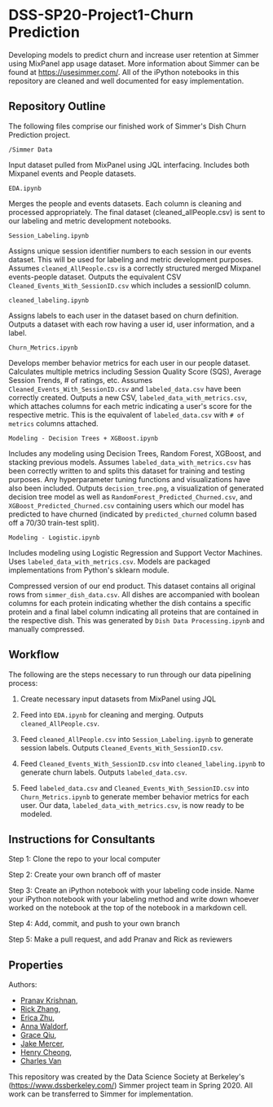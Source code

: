# DSS-SP20-Project1-Churn Prediction
Developing models to predict churn and increase user retention at Simmer using MixPanel app usage dataset. More information about Simmer can be found at https://usesimmer.com/. All of the iPython notebooks in this repository are cleaned and well documented for easy implementation.

## Repository Outline
The following files comprise our finished work of Simmer's Dish Churn Prediction project.

`/Simmer Data`

Input dataset pulled from MixPanel using JQL interfacing. Includes both Mixpanel events and People datasets.

`EDA.ipynb`

Merges the people and events datasets. Each column is cleaning and processed appropriately. The final dataset (cleaned_allPeople.csv) is sent to our labeling and metric development notebooks. 

`Session_Labeling.ipynb`

Assigns unique session identifier numbers to each session in our events dataset. This will be used for labeling and metric development purposes. Assumes `cleaned_AllPeople.csv` is a correctly structured merged Mixpanel events-people dataset. Outputs the equivalent CSV `Cleaned_Events_With_SessionID.csv` which includes a sessionID column.

`cleaned_labeling.ipynb`

Assigns labels to each user in the dataset based on churn definition. Outputs a dataset with each row having a user id, user information, and a label. 

`Churn_Metrics.ipynb`

Develops member behavior metrics for each user in our people dataset. Calculates multiple metrics including Session Quality Score (SQS), Average Session Trends, # of ratings, etc. Assumes `Cleaned_Events_With_SessionID.csv` and `labeled_data.csv` have been correctly created. Outputs a new CSV, `labeled_data_with_metrics.csv`, which attaches columns for each metric indicating a user's score for the respective metric. This is the equivalent of `labeled_data.csv` with `# of metrics` columns attached.

`Modeling - Decision Trees + XGBoost.ipynb`

Includes any modeling using Decision Trees, Random Forest, XGBoost, and stacking previous models. Assumes `labeled_data_with_metrics.csv` has been correctly written to and splits this dataset for training and testing purposes. Any hyperparameter tuning functions and visualizations have also been included. Outputs `decision_tree.png`, a visualization of generated decision tree model as well as `RandomForest_Predicted_Churned.csv`, and `XGBoost_Predicted_Churned.csv` containing users which our model has predicted to have churned (indicated by `predicted_churned` column based off a 70/30 train-test split).

`Modeling - Logistic.ipynb`

Includes modeling using Logistic Regression and Support Vector Machines. Uses `labeled_data_with_metrics.csv`. Models are packaged implementations from Python's sklearn module. 



Compressed version of our end product. This dataset contains all original rows from `simmer_dish_data.csv`. All dishes are accompanied with boolean columns for each protein indicating whether the dish contains a specific protein and a final label column indicating all proteins that are contained in the respective dish. This was generated by `Dish Data Processing.ipynb` and manually compressed.

## Workflow

The following are the steps necessary to run through our data pipelining process:

1. Create necessary input datasets from MixPanel using JQL

2. Feed into `EDA.ipynb` for cleaning and merging. Outputs `cleaned_AllPeople.csv`.

3. Feed `cleaned_AllPeople.csv` into `Session_Labeling.ipynb` to generate session labels. Outputs `Cleaned_Events_With_SessionID.csv`.

4. Feed `Cleaned_Events_With_SessionID.csv` into `cleaned_labeling.ipynb` to generate churn labels. Outputs `labeled_data.csv`.

5. Feed `labeled_data.csv` and `Cleaned_Events_With_SessionID.csv` into `Churn_Metrics.ipynb` to generate member behavior metrics for each user. Our data, `labeled_data_with_metrics.csv`, is now ready to be modeled.

## Instructions for Consultants

Step 1: Clone the repo to your local computer 

Step 2: Create your own branch off of master 

Step 3: Create an iPython notebook with your labeling code inside. Name your iPython notebook with your labeling method and write down whoever worked on the notebook at the top of the notebook in a markdown cell.

Step 4: Add, commit, and push to your own branch 

Step 5: Make a pull request, and add Pranav and Rick as reviewers

## Properties

Authors: 
* [Pranav Krishnan](https://github.com/prkrishnan1), 
* [Rick Zhang](https://github.com/wsxdrorange), 
* [Erica Zhu](https://github.com/zhuerica), 
* [Anna Waldorf](https://github.com/annawaldorf), 
* [Grace Qiu](https://github.com/graqiu), 
* [Jake Mercer](https://github.com/goldenscribe), 
* [Henry Cheong](https://github.com/heneong),
* [Charles Van](https://github.com/ccharlesvan)

This repository was created by the Data Science Society at Berkeley's (https://www.dssberkeley.com/) Simmer project team in Spring 2020. All work can be transferred to Simmer for implementation.
